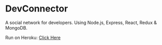 # DevConnector
A social network for developers. Using Node.js, Express, React, Redux &amp; MongoDB.

Run on Heroku: [Click Here](https://pacific-wave-27875.herokuapp.com/)
